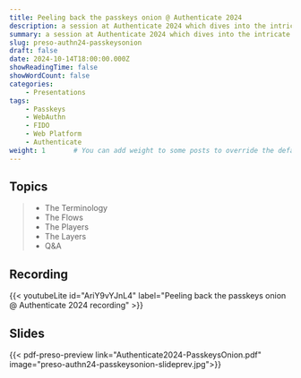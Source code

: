 ```yaml
---
title: Peeling back the passkeys onion @ Authenticate 2024
description: a session at Authenticate 2024 which dives into the intricate relationships between websites, browsers, apps, operating systems, passkey providers, and security keys, and each party's role and impact on user experience and functionality.
summary: a session at Authenticate 2024 which dives into the intricate relationships between websites, browsers, apps, operating systems, passkey providers, and security keys, and each party's role and impact on user experience and functionality.
slug: preso-authn24-passkeysonion
draft: false
date: 2024-10-14T18:00:00.000Z
showReadingTime: false
showWordCount: false
categories:
    - Presentations
tags:
    - Passkeys
    - WebAuthn
    - FIDO
    - Web Platform
    - Authenticate
weight: 1       # You can add weight to some posts to override the default sorting (date descending)
---
```


## Topics

> - The Terminology
> - The Flows
> - The Players
> - The Layers
> - Q&A

## Recording

{{< youtubeLite id="AriY9vYJnL4" label="Peeling back the passkeys onion @ Authenticate 2024 recording" >}}

## Slides

{{< pdf-preso-preview link="Authenticate2024-PasskeysOnion.pdf" image="preso-authn24-passkeysonion-slideprev.jpg">}}
